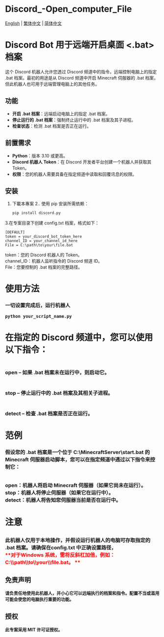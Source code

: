 # Discord_-Open_computer_File

 [English](../../README.md) | [繁体中文](../tw/README.md) | [简体中文](README.md)

# Discord Bot 用于远端开启桌面 <.bat> 档案

这个 Discord 机器人允许您透过 Discord 频道中的指令，远端控制电脑上的指定 .bat 档案。最初的用途是从 Discord 频道中开启 Minecraft 伺服器的 .bat 档案，但此机器人也可用于远端管理电脑上的其他任务。

## 功能
- **开启 .bat 档案**：远端启动电脑上的指定 .bat 档案。
- **停止运行的 .bat 档案**：强制终止运行中的 .bat 档案及其子进程。
- **检查状态**：检测 .bat 档案是否正在运行。

## 前置需求
- **Python**：版本 3.10 或更高。
- **Discord 机器人 Token**：在 Discord 开发者平台创建一个机器人并获取其 Token。
- **权限**：您的机器人需要具备在指定频道中读取和回覆讯息的权限。

## 安装
1. 下載本專案
2.. 使用 pip 安装所需依赖：

   ```bash
   pip install discord.py
3.在专案目录下创建 config.txt 档案，格式如下：

    [DEFAULT]
    token = your_discord_bot_token_here
    channel_ID = your_channel_id_here
    File = C:\path\to\your\file.bat
token：您的 Discord 机器人的 Token。<br>
channel_ID：机器人监听指令的 Discord 频道 ID。<br>
File：您要控制的 .bat 档案的完整路径。<br>

<H1>使用方法
<H3>一切设置完成后，运行机器人

    python your_script_name.py
<H1>在指定的 Discord 频道中，您可以使用以下指令：
<H3><br>open – 如果 .bat 档案未在运行中，则启动它。
<H3><br>stop – 停止运行中的 .bat 档案及其相关子进程。
<H3><br>detect – 检查 .bat 档案是否正在运行。

<H1>范例
<H3>假设您的 .bat 档案是一个位于 C:\MinecraftServer\start.bat 的 Minecraft 伺服器启动脚本，您可以在指定频道中透过以下指令来控制它：

<br>open：机器人将启动 Minecraft 伺服器（如果它尚未在运行）。
<br>stop：机器人将停止伺服器（如果它在运行中）。
<br>detect：机器人将告知您伺服器当前是否在运行中。
<br><H1>注意
<H3>此机器人仅用于本地操作，并假设运行机器人的电脑可存取指定的 .bat 档案。请确保在config.txt 中正确设置路径， <br><font color="red">**对于Windows 系统，需将反斜杠加倍，例如：C:\\path\\to\\your\\file.bat。 **</font>

<H2>免责声明
<H4>请负责任地使用此机器人，并小心它可以远端执行的档案和指令。配置不当或滥用可能会使您的电脑执行重要的功能。

<H2>授权
<H4>此专案采用 MIT 许可证授权。
